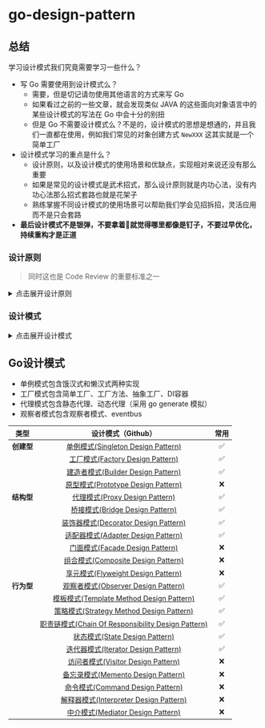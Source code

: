 # go-design-pattern

## 总结

学习设计模式我们究竟需要学习一些什么？
-   写 Go 需要使用到设计模式么？
    -   需要，但是切记请勿使用其他语言的方式来写 Go
    -   如果看过之前的一些文章，就会发现类似 JAVA 的这些面向对象语言中的某些设计模式的写法在 Go 中会十分的别扭
    -   但是 Go 不需要设计模式么？不是的，设计模式的思想是想通的，并且我们一直都在使用，例如我们常见的对象创建方式 `NewXXX` 这其实就是一个简单工厂
-   设计模式学习的重点是什么？
    -   设计原则，以及设计模式的使用场景和优缺点，实现相对来说还没有那么重要
    -   如果是常见的设计模式是武术招式，那么设计原则就是内功心法，没有内功心法那么招式套路也就是花架子
    -   熟练掌握不同设计模式的使用场景可以帮助我们学会见招拆招，灵活应用而不是只会套路
-   **最后设计模式不是银弹，不要拿着🔨就觉得哪里都像是钉子，不要过早优化，持续重构才是正道**

### 设计原则

> 同时这也是 Code Review 的重要标准之一

<details>
 <summary>点击展开设计原则</summary>

 ![设计原则](imgs/img01.jpg)

</details>

### 设计模式

<details>
 <summary>点击展开设计模式</summary>

 ![设计模式](imgs/img02.jpg)

</details>



## Go设计模式

-   单例模式包含饿汉式和懒汉式两种实现
-   工厂模式包含简单工厂、工厂方法、抽象工厂、DI容器
-   代理模式包含静态代理、动态代理（采用 go generate 模拟）
-   观察者模式包含观察者模式、eventbus

|  **类型**  |                                                   **设计模式（Github）**                                                   | **常用** |
| :--------: |:--------------------------------------------------------------------------------------------------------------------:| :------: |
| **创建型** |      [单例模式(Singleton Design Pattern)](https://github.com/zkep/learn-go/design-pattern/blob/master/01_singleton)      |    ✅     |       
|            |        [工厂模式(Factory Design Pattern)](https://github.com/zkep/learn-go/design-pattern/blob/master/02_factory)         |    ✅     |         
|            |        [建造者模式(Builder Design Pattern)](https://github.com/zkep/learn-go/design-pattern/blob/master/03_builder)        |    ✅     |       
|            |      [原型模式(Prototype Design Pattern)](https://github.com/zkep/learn-go/design-pattern/blob/master/04_prototype)       |    ❌     |           
| **结构型** |          [代理模式(Proxy Design Pattern)](https://github.com/zkep/learn-go/design-pattern/blob/master/05_proxy)           |    ✅     | 
|            |         [桥接模式(Bridge Design Pattern)](https://github.com/zkep/learn-go/design-pattern/blob/master/06_bridge)          |    ✅     |           
|            |      [装饰器模式(Decorator Design Pattern)](https://github.com/zkep/learn-go/design-pattern/blob/master/07_decorator)      |    ✅     |         
|            |        [适配器模式(Adapter Design Pattern)](https://github.com/zkep/learn-go/design-pattern/blob/master/08_adapter)        |    ✅     |           
|            |         [门面模式(Facade Design Pattern)](https://github.com/zkep/learn-go/design-pattern/blob/master/09_facade)          |    ❌     |         
|            |      [组合模式(Composite Design Pattern)](https://github.com/zkep/learn-go/design-pattern/blob/master/10_composite)       |    ❌     |      
|            |      [享元模式(Flyweight Design Pattern)](https://github.com/zkep/learn-go/design-pattern/blob/master/11_flyweight)       |    ❌     |         
| **行为型** |       [观察者模式(Observer Design Pattern)](https://github.com/zkep/learn-go/design-pattern/blob/master/12_observer)       |    ✅     | 
|            |    [模板模式(Template Method Design Pattern)](https://github.com/zkep/learn-go/design-pattern/blob/master/13_template)    |    ✅     |        
|            |    [策略模式(Strategy Method Design Pattern)](https://github.com/zkep/learn-go/design-pattern/blob/master/14_strategy)    |    ✅     |           
|            | [职责链模式(Chain Of Responsibility Design Pattern)](https://github.com/zkep/learn-go/design-pattern/blob/master/15_chain) |    ✅     |   
|            |          [状态模式(State Design Pattern)](https://github.com/zkep/learn-go/design-pattern/blob/master/16_state)           |    ✅     |            
|            |       [迭代器模式(Iterator Design Pattern)](https://github.com/zkep/learn-go/design-pattern/blob/master/17_iterator)       |    ✅     |         
|            |  [访问者模式(Visitor Design Pattern)](https://github.com/zkep/learn-go/design-pattern/blob/master/18_visitor/visitor.go)   |    ❌     | 
|            |        [备忘录模式(Memento Design Pattern)](https://github.com/zkep/learn-go/design-pattern/blob/master/19_memento)        |    ❌     |           
|            |        [命令模式(Command Design Pattern)](https://github.com/zkep/learn-go/design-pattern/blob/master/20_command)         |    ❌     |          
|            |    [解释器模式(Interpreter Design Pattern)](https://github.com/zkep/learn-go/design-pattern/blob/master/21_interpreter)    |    ❌     |         
|            |       [中介模式(Mediator Design Pattern)](https://github.com/zkep/learn-go/design-pattern/blob/master/22_mediator)        |    ❌     |   